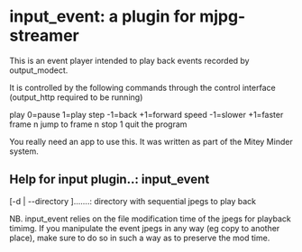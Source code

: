
input_event: a plugin for mjpg-streamer
=======================================

This is an event player intended to play back events recorded
by output_modect.

It is controlled by the following commands through the control
interface (output_http required to be running)

play 0=pause 1=play
step -1=back +1=forward
speed -1=slower +1=faster
frame n jump to frame n
stop 1 quit the program 

You really need an app to use this.
It was written as part of the Mitey Minder system.

 Help for input plugin..: input_event
 ---------------------------------------------------------------
 [-d | --directory ].......: directory with sequential jpegs to play back

NB. input_event relies on the file modification time of the jpegs for playback timimg.
    If you manipulate the event jpegs in any way (eg copy to another place), make
    sure to do so in such a way as to preserve the mod time.


